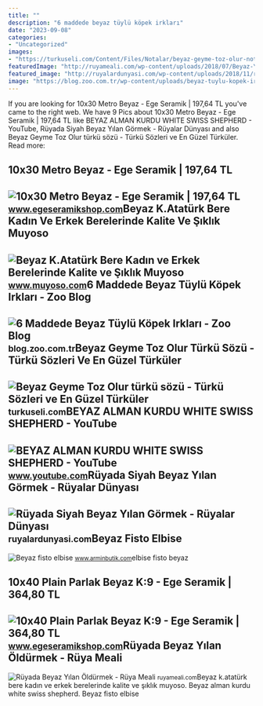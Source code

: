 ```yaml
---
title: ""
description: "6 maddede beyaz tüylü köpek irkları"
date: "2023-09-08"
categories:
- "Uncategorized"
images:
- "https://turkuseli.com/Content/Files/Notalar/beyaz-geyme-toz-olur-nota-1.jpg"
featuredImage: "http://ruyameali.com/wp-content/uploads/2018/07/Beyaz-Yılan.jpg"
featured_image: "http://ruyalardunyasi.com/wp-content/uploads/2018/11/ruyada-siyah-beyaz-yilan-.jpg"
image: "https://blog.zoo.com.tr/wp-content/uploads/beyaz-tuylu-kopek-irklari.jpg"
---
```


If you are looking for 10x30 Metro Beyaz - Ege Seramik | 197,64 TL you've came to the right web. We have 9 Pics about 10x30 Metro Beyaz - Ege Seramik | 197,64 TL like BEYAZ ALMAN KURDU WHITE SWISS SHEPHERD - YouTube, Rüyada Siyah Beyaz Yılan Görmek - Rüyalar Dünyası and also Beyaz Geyme Toz Olur türkü sözü - Türkü Sözleri ve En Güzel Türküler. Read more:

10x30 Metro Beyaz - Ege Seramik | 197,64 TL
-------------------------------------------

 ![10x30 Metro Beyaz - Ege Seramik | 197,64 TL](https://st1.myideasoft.com/idea/gq/21/myassets/products/078/metro-10x30-beyaz_min.jpg?revision=1613058101) <small>www.egeseramikshop.com</small>Beyaz K.Atatürk Bere Kadın Ve Erkek Berelerinde Kalite Ve Şıklık Muyoso
-----------------------------------------------------------------------

 ![Beyaz K.Atatürk Bere Kadın ve Erkek Berelerinde Kalite ve Şıklık Muyoso](https://st3.myideasoft.com/idea/jl/10/myassets/products/613/beyaz-ataturk-bere.jpg?revision=1641849669) <small>www.muyoso.com</small>6 Maddede Beyaz Tüylü Köpek Irkları - Zoo Blog
----------------------------------------------

 ![6 Maddede Beyaz Tüylü Köpek Irkları - Zoo Blog](https://blog.zoo.com.tr/wp-content/uploads/beyaz-tuylu-kopek-irklari.jpg) <small>blog.zoo.com.tr</small>Beyaz Geyme Toz Olur Türkü Sözü - Türkü Sözleri Ve En Güzel Türküler
--------------------------------------------------------------------

 ![Beyaz Geyme Toz Olur türkü sözü - Türkü Sözleri ve En Güzel Türküler](https://turkuseli.com/Content/Files/Notalar/beyaz-geyme-toz-olur-nota-1.jpg) <small>turkuseli.com</small>BEYAZ ALMAN KURDU WHITE SWISS SHEPHERD - YouTube
------------------------------------------------

 ![BEYAZ ALMAN KURDU WHITE SWISS SHEPHERD - YouTube](https://i.ytimg.com/vi/cjW-gljH0Sk/maxresdefault.jpg) <small>www.youtube.com</small>Rüyada Siyah Beyaz Yılan Görmek - Rüyalar Dünyası
-------------------------------------------------

 ![Rüyada Siyah Beyaz Yılan Görmek - Rüyalar Dünyası](http://ruyalardunyasi.com/wp-content/uploads/2018/11/ruyada-siyah-beyaz-yilan-.jpg) <small>ruyalardunyasi.com</small>Beyaz Fisto Elbise
------------------

 ![Beyaz fisto elbise](https://www.arminbutik.com/Uploads/UrunResimleri/buyuk/beyaz-fisto-elbise--6146.jpeg) <small>www.arminbutik.com</small>elbise fisto beyaz

10x40 Plain Parlak Beyaz K:9 - Ege Seramik | 364,80 TL
------------------------------------------------------

 ![10x40 Plain Parlak Beyaz K:9 - Ege Seramik | 364,80 TL](https://st.myideasoft.com/idea/gq/21/myassets/products/532/100x400-parlak-beyaz-k-9-74-jpg.jpeg?revision=1608544858) <small>www.egeseramikshop.com</small>Rüyada Beyaz Yılan Öldürmek - Rüya Meali
----------------------------------------

 ![Rüyada Beyaz Yılan Öldürmek - Rüya Meali](http://ruyameali.com/wp-content/uploads/2018/07/Beyaz-Yılan.jpg) <small>ruyameali.com</small>Beyaz k.atatürk bere kadın ve erkek berelerinde kalite ve şıklık muyoso. Beyaz alman kurdu white swiss shepherd. Beyaz fisto elbise
